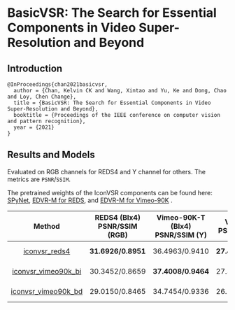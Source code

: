 # BasicVSR: The Search for Essential Components in Video Super-Resolution and Beyond

## Introduction

```
@InProceedings{chan2021basicvsr,
  author = {Chan, Kelvin CK and Wang, Xintao and Yu, Ke and Dong, Chao and Loy, Chen Change},
  title = {BasicVSR: The Search for Essential Components in Video Super-Resolution and Beyond},
  booktitle = {Proceedings of the IEEE conference on computer vision and pattern recognition},
  year = {2021}
}
```

## Results and Models

Evaluated on RGB channels for REDS4 and Y channel for others. The metrics are `PSNR`/`SSIM`.

The pretrained weights of the IconVSR components can be found here: [SPyNet](https://download.openmmlab.com/mmediting/restorers/basicvsr/spynet_20210409-322d39be.pth), [EDVR-M for REDS](https://download.openmmlab.com/mmediting/restorers/iconvsr/edvrm_reds_20210413-8f9f22cd.pth), and [EDVR-M for Vimeo-90K](https://download.openmmlab.com/mmediting/restorers/iconvsr/edvrm_vimeo90k_20210413-2d02b07e.pth)    .


|                                                            Method                                                           | REDS4 (BIx4)<br>PSNR/SSIM (RGB) | Vimeo-90K-T (BIx4)<br>PSNR/SSIM (Y) | Vid4 (BIx4)<br>PSNR/SSIM (Y) | UDM10 (BDx4)<br>PSNR/SSIM (Y) | Vimeo-90K-T (BDx4)<br>PSNR/SSIM (Y) | Vid4 (BDx4)<br>PSNR/SSIM (Y) |                                                                                                             Download                                                                                                            |
|:---------------------------------------------------------------------------------------------------------------------------:|:-------------------------------:|:-----------------------------------:|:----------------------------:|:-----------------------------:|:-----------------------------------:|:----------------------------:|:-------------------------------------------------------------------------------------------------------------------------------------------------------------------------------------------------------------------------------:|
|        [iconvsr_reds4](https://github.com/open-mmlab/mmediting/blob/master/configs/restorers/iconvsr/iconvsr_reds.py)       |        **31.6926/0.8951**       |            36.4963/0.9410           |      **27.4350/0.8334**      |         35.3336/0.9463        |            34.4626/0.9280           |        25.2045/0.7721        |       [model](https://download.openmmlab.com/mmediting/restorers/iconvsr/iconvsr_reds4_20210413-33bc3e4f.pth) \| [log](https://download.openmmlab.com/mmediting/restorers/iconvsr/iconvsr_reds4_20210413_222735.log.json)       |
| [iconvsr_vimeo90k_bi](https://github.com/open-mmlab/mmediting/blob/master/configs/restorers/iconvsr/iconvsr_vimeo90k_bi.py) |          30.3452/0.8659         |          **37.4008/0.9464**         |        27.3738/0.8274        |         34.2639/0.9388        |            34.6193/0.9293           |        24.6648/0.7480        | [model](https://download.openmmlab.com/mmediting/restorers/iconvsr/iconvsr_vimeo90k_bi_20210413-84e0f720.pth) \| [log](https://download.openmmlab.com/mmediting/restorers/iconvsr/iconvsr_vimeo90k_bi_20210413_222757.log.json) |
| [iconvsr_vimeo90k_bd](https://github.com/open-mmlab/mmediting/blob/master/configs/restorers/iconvsr/iconvsr_vimeo90k_bd.py) |          29.0150/0.8465         |            34.7454/0.9336           |        26.2763/0.8006        |       **39.9403/0.8006**      |          **37.7794/0.9513**         |      **28.1916/0.8592**      | [model](https://download.openmmlab.com/mmediting/restorers/iconvsr/iconvsr_vimeo90k_bd_20210414-c6340b49.pth) \| [log](https://download.openmmlab.com/mmediting/restorers/iconvsr/iconvsr_vimeo90k_bd_20210414_084128.log.json) |

